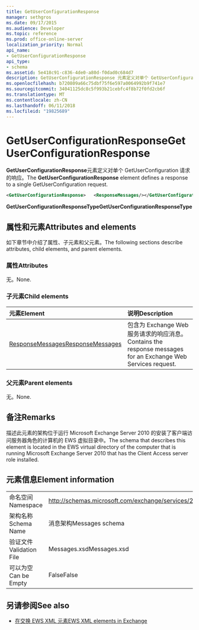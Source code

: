 ```yaml
---
title: GetUserConfigurationResponse
manager: sethgros
ms.date: 09/17/2015
ms.audience: Developer
ms.topic: reference
ms.prod: office-online-server
localization_priority: Normal
api_name:
- GetUserConfigurationResponse
api_type:
- schema
ms.assetid: 5e418c91-c836-4de0-a80d-f0dad0c684d7
description: GetUserConfigurationResponse 元素定义对单个 GetUserConfiguration 请求的响应。
ms.openlocfilehash: b720809a66c75dbf75f6e597a0064992b9f741e7
ms.sourcegitcommit: 34041125dc8c5f993b21cebfc4f8b72f0fd2cb6f
ms.translationtype: MT
ms.contentlocale: zh-CN
ms.lasthandoff: 06/11/2018
ms.locfileid: "19825689"
---
```

# <a name="getuserconfigurationresponse"></a><span data-ttu-id="7caab-103">GetUserConfigurationResponse</span><span class="sxs-lookup"><span data-stu-id="7caab-103">GetUserConfigurationResponse</span></span>

<span data-ttu-id="7caab-104">**GetUserConfigurationResponse**元素定义对单个 GetUserConfiguration 请求的响应。</span><span class="sxs-lookup"><span data-stu-id="7caab-104">The **GetUserConfigurationResponse** element defines a response to a single GetUserConfiguration request.</span></span> 
  
```xml
<GetUserConfigurationResponse>   <ResponseMessages/></GetUserConfigurationResponse>
```

 <span data-ttu-id="7caab-105">**GetUserConfigurationResponseType**</span><span class="sxs-lookup"><span data-stu-id="7caab-105">**GetUserConfigurationResponseType**</span></span>
## <a name="attributes-and-elements"></a><span data-ttu-id="7caab-106">属性和元素</span><span class="sxs-lookup"><span data-stu-id="7caab-106">Attributes and elements</span></span>

<span data-ttu-id="7caab-107">如下章节中介绍了属性、子元素和父元素。</span><span class="sxs-lookup"><span data-stu-id="7caab-107">The following sections describe attributes, child elements, and parent elements.</span></span>
  
### <a name="attributes"></a><span data-ttu-id="7caab-108">属性</span><span class="sxs-lookup"><span data-stu-id="7caab-108">Attributes</span></span>

<span data-ttu-id="7caab-109">无。</span><span class="sxs-lookup"><span data-stu-id="7caab-109">None.</span></span>
  
### <a name="child-elements"></a><span data-ttu-id="7caab-110">子元素</span><span class="sxs-lookup"><span data-stu-id="7caab-110">Child elements</span></span>

|<span data-ttu-id="7caab-111">**元素**</span><span class="sxs-lookup"><span data-stu-id="7caab-111">**Element**</span></span>|<span data-ttu-id="7caab-112">**说明**</span><span class="sxs-lookup"><span data-stu-id="7caab-112">**Description**</span></span>|
|:-----|:-----|
|[<span data-ttu-id="7caab-113">ResponseMessages</span><span class="sxs-lookup"><span data-stu-id="7caab-113">ResponseMessages</span></span>](responsemessages.md) <br/> |<span data-ttu-id="7caab-114">包含为 Exchange Web 服务请求的响应消息。</span><span class="sxs-lookup"><span data-stu-id="7caab-114">Contains the response messages for an Exchange Web Services request.</span></span>  <br/> |
   
### <a name="parent-elements"></a><span data-ttu-id="7caab-115">父元素</span><span class="sxs-lookup"><span data-stu-id="7caab-115">Parent elements</span></span>

<span data-ttu-id="7caab-116">无。</span><span class="sxs-lookup"><span data-stu-id="7caab-116">None.</span></span>
  
## <a name="remarks"></a><span data-ttu-id="7caab-117">备注</span><span class="sxs-lookup"><span data-stu-id="7caab-117">Remarks</span></span>

<span data-ttu-id="7caab-118">描述此元素的架构位于运行 Microsoft Exchange Server 2010 的安装了客户端访问服务器角色的计算机的 EWS 虚拟目录中。</span><span class="sxs-lookup"><span data-stu-id="7caab-118">The schema that describes this element is located in the EWS virtual directory of the computer that is running Microsoft Exchange Server 2010 that has the Client Access server role installed.</span></span>
  
## <a name="element-information"></a><span data-ttu-id="7caab-119">元素信息</span><span class="sxs-lookup"><span data-stu-id="7caab-119">Element information</span></span>

|||
|:-----|:-----|
|<span data-ttu-id="7caab-120">命名空间</span><span class="sxs-lookup"><span data-stu-id="7caab-120">Namespace</span></span>  <br/> |http://schemas.microsoft.com/exchange/services/2006/messages  <br/> |
|<span data-ttu-id="7caab-121">架构名称</span><span class="sxs-lookup"><span data-stu-id="7caab-121">Schema Name</span></span>  <br/> |<span data-ttu-id="7caab-122">消息架构</span><span class="sxs-lookup"><span data-stu-id="7caab-122">Messages schema</span></span>  <br/> |
|<span data-ttu-id="7caab-123">验证文件</span><span class="sxs-lookup"><span data-stu-id="7caab-123">Validation File</span></span>  <br/> |<span data-ttu-id="7caab-124">Messages.xsd</span><span class="sxs-lookup"><span data-stu-id="7caab-124">Messages.xsd</span></span>  <br/> |
|<span data-ttu-id="7caab-125">可以为空</span><span class="sxs-lookup"><span data-stu-id="7caab-125">Can be Empty</span></span>  <br/> |<span data-ttu-id="7caab-126">False</span><span class="sxs-lookup"><span data-stu-id="7caab-126">False</span></span>  <br/> |
   
## <a name="see-also"></a><span data-ttu-id="7caab-127">另请参阅</span><span class="sxs-lookup"><span data-stu-id="7caab-127">See also</span></span>



- [<span data-ttu-id="7caab-128">在交换 EWS XML 元素</span><span class="sxs-lookup"><span data-stu-id="7caab-128">EWS XML elements in Exchange</span></span>](ews-xml-elements-in-exchange.md)

